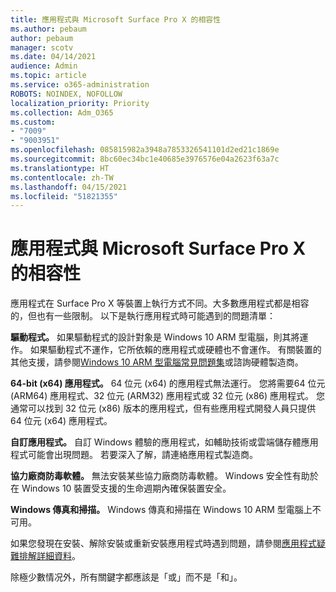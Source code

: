 ```yaml
---
title: 應用程式與 Microsoft Surface Pro X 的相容性
ms.author: pebaum
author: pebaum
manager: scotv
ms.date: 04/14/2021
audience: Admin
ms.topic: article
ms.service: o365-administration
ROBOTS: NOINDEX, NOFOLLOW
localization_priority: Priority
ms.collection: Adm_O365
ms.custom:
- "7009"
- "9003951"
ms.openlocfilehash: 085815982a3948a7853326541101d2ed21c1869e
ms.sourcegitcommit: 8bc60ec34bc1e40685e3976576e04a2623f63a7c
ms.translationtype: HT
ms.contentlocale: zh-TW
ms.lasthandoff: 04/15/2021
ms.locfileid: "51821355"
---
```

# <a name="app-compatibility-with-microsoft-surface-pro-x"></a>應用程式與 Microsoft Surface Pro X 的相容性

應用程式在 Surface Pro X 等裝置上執行方式不同。大多數應用程式都是相容的，但也有一些限制。 以下是執行應用程式時可能遇到的問題清單： 

**驅動程式。** 如果驅動程式的設計對象是 Windows 10 ARM 型電腦，則其將運作。 如果驅動程式不運作，它所依賴的應用程式或硬體也不會運作。 有關裝置的其他支援，請參閱[Windows 10 ARM 型電腦常見問題集](https://support.microsoft.com/windows/windows-10-arm-based-pcs-faq-477f51df-2e3b-f68f-31b0-06f5e4f8ebb5)或諮詢硬體製造商。

**64-bit (x64) 應用程式。** 64 位元 (x64) 的應用程式無法運行。 您將需要64 位元 (ARM64) 應用程式、32 位元 (ARM32) 應用程式或 32 位元 (x86) 應用程式。 您通常可以找到 32 位元 (x86) 版本的應用程式，但有些應用程式開發人員只提供 64 位元 (x64) 應用程式。

**自訂應用程式。** 自訂 Windows 體驗的應用程式，如輔助技術或雲端儲存體應用程式可能會出現問題。 若要深入了解，請連絡應用程式製造商。

**協力廠商防毒軟體。** 無法安裝某些協力廠商防毒軟體。 Windows 安全性有助於在 Windows 10 裝置受支援的生命週期內確保裝置安全。

**Windows 傳真和掃描。** Windows 傳真和掃描在 Windows 10 ARM 型電腦上不可用。

如果您發現在安裝、解除安裝或重新安裝應用程式時遇到問題，請參閱[應用程式疑難排解詳細資料​​](https://docs.microsoft.com/troubleshoot/mem/intune/troubleshoot-app-install#app-troubleshooting-details)。

除極少數情况外，所有關鍵字都應該是「或」而不是「和」。